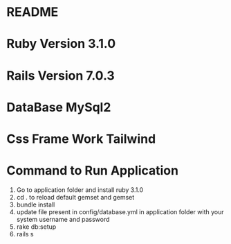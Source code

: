 # README

# Ruby Version 3.1.0
# Rails Version 7.0.3
# DataBase MySql2
# Css Frame Work Tailwind
# Command to Run Application
1. Go to application folder and install ruby 3.1.0
2. cd . to reload default gemset and gemset
3. bundle install
4. update file present in config/database.yml in application folder with your system username and password
5. rake db:setup
6. rails s
